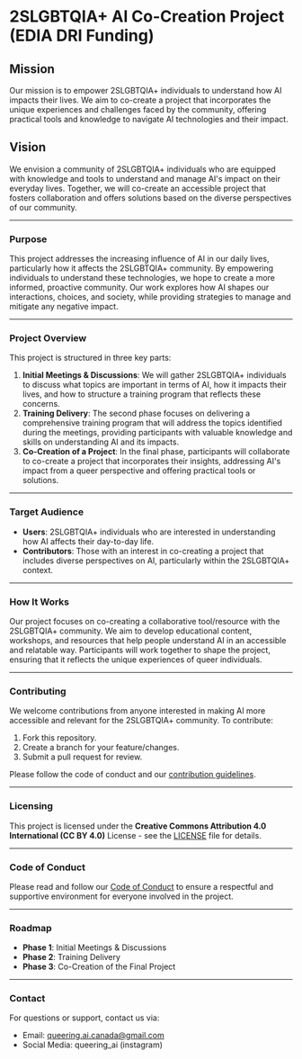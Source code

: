 # **2SLGBTQIA+ AI Co-Creation Project (EDIA DRI Funding)**

## **Mission**
Our mission is to empower 2SLGBTQIA+ individuals to understand how AI impacts their lives. We aim to co-create a project that incorporates the unique experiences and challenges faced by the community, offering practical tools and knowledge to navigate AI technologies and their impact.

## **Vision**
We envision a community of 2SLGBTQIA+ individuals who are equipped with knowledge and tools to understand and manage AI's impact on their everyday lives. Together, we will co-create an accessible project that fosters collaboration and offers solutions based on the diverse perspectives of our community.

---

### **Purpose**
This project addresses the increasing influence of AI in our daily lives, particularly how it affects the 2SLGBTQIA+ community. By empowering individuals to understand these technologies, we hope to create a more informed, proactive community. Our work explores how AI shapes our interactions, choices, and society, while providing strategies to manage and mitigate any negative impact.

---

### **Project Overview**
This project is structured in three key parts:

1. **Initial Meetings & Discussions**: We will gather 2SLGBTQIA+ individuals to discuss what topics are important in terms of AI, how it impacts their lives, and how to structure a training program that reflects these concerns.
2. **Training Delivery**: The second phase focuses on delivering a comprehensive training program that will address the topics identified during the meetings, providing participants with valuable knowledge and skills on understanding AI and its impacts.
3. **Co-Creation of a Project**: In the final phase, participants will collaborate to co-create a project that incorporates their insights, addressing AI's impact from a queer perspective and offering practical tools or solutions.

---

### **Target Audience**
- **Users**: 2SLGBTQIA+ individuals who are interested in understanding how AI affects their day-to-day life.
- **Contributors**: Those with an interest in co-creating a project that includes diverse perspectives on AI, particularly within the 2SLGBTQIA+ context.

---

### **How It Works**
Our project focuses on co-creating a collaborative tool/resource with the 2SLGBTQIA+ community. We aim to develop educational content, workshops, and resources that help people understand AI in an accessible and relatable way. Participants will work together to shape the project, ensuring that it reflects the unique experiences of queer individuals.

---

### **Contributing**
We welcome contributions from anyone interested in making AI more accessible and relevant for the 2SLGBTQIA+ community. To contribute:
1. Fork this repository.
2. Create a branch for your feature/changes.
3. Submit a pull request for review.

Please follow the code of conduct and our [contribution guidelines](CONTRIBUTING.md).

---

### **Licensing**
This project is licensed under the **Creative Commons Attribution 4.0 International (CC BY 4.0)** License - see the [LICENSE](LICENSE) file for details.

---

### **Code of Conduct**
Please read and follow our [Code of Conduct](CODE_OF_CONDUCT.md) to ensure a respectful and supportive environment for everyone involved in the project.

---

### **Roadmap**
- **Phase 1**: Initial Meetings & Discussions
- **Phase 2**: Training Delivery
- **Phase 3**: Co-Creation of the Final Project

---

### **Contact**
For questions or support, contact us via:
- Email: queering.ai.canada@gmail.com
- Social Media: queering_ai (instagram)
